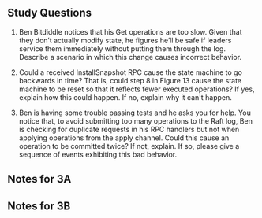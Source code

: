 Study Questions
----------
1. Ben Bitdiddle notices that his Get operations are too slow. Given that they
don’t actually modify state, he figures he’ll be safe if leaders service them immediately without
putting them through the log. Describe a scenario in which this change causes incorrect
behavior.

2. Could a received InstallSnapshot RPC cause the state machine to go backwards in time? That is, could step 8 in Figure 13 cause the state machine to be reset so that it reflects fewer executed operations? If yes, explain how this could happen. If no, explain why it can't happen.

3. Ben is having some trouble passing tests and he asks you for help. You
notice that, to avoid submitting too many operations to the Raft log, Ben is checking for
duplicate requests in his RPC handlers but not when applying operations from the apply
channel. Could this cause an operation to be committed twice? If not, explain. If so, please
give a sequence of events exhibiting this bad behavior.



Notes for 3A
--------


Notes for 3B
---------
